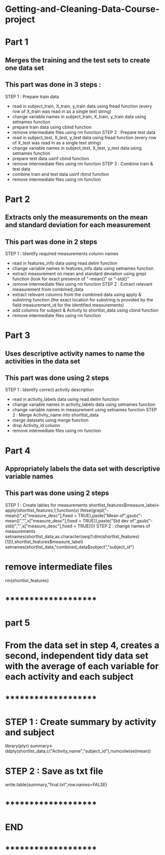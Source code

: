 # Getting-and-Cleaning-Data-Course-project

# Part 1
## Merges the training and the test sets to create one data set
## This part was done in 3 steps :
STEP 1 : Prepare train data
* read in subject_train, X_train, y_train data using fread function (every row of X_train was read in as a single text string)
* change variable names in subject_train, X_train, y_train data using setnames function
* prepare train data using cbind function
* remove intermediate files using rm function
STEP 2 : Prepare test data
* read in subject_test, X_test, y_test data using fread function (every row of X_test was read in as a single text string)
* change variable names in subject_test, X_test, y_test data using setnames function
* prepare test data usinf cbind function
* remove intermediate files using rm function
STEP 3 : Combine train & test data
* combine train and test data usinf rbind function
* remove intermediate files using rm function


# Part 2
## Extracts only the measurements on the mean and standard deviation for each measurement
## This part was done in 2 steps
STEP 1 : Identify required measurements column names
* read in features_info data using read.delim function
* change variable names in features_info data using setnames function
* extract measurement on mean and standard deviation using grepl function (look for exact presence of "-mean()" or "-std()"
* remove intermediate files using rm function
STEP 2 : Extract relevant measurement from combined_data
* extract relevant columns from the combined data using apply & substring function (the exact location for substring is provided by the field measurement_id for the identified measurements)
* add columns for subject & Activity to shortlist_data using cbind function
* remove intermediate files using rm function


# Part 3
## Uses descriptive activity names to name the activities in the data set
## This part was done using 2 steps
STEP 1 : Identify correct activity description
* read in activity_labels data using read.delim function
* change variable names in activity_labels data using setnames function
* change variable names in measurement using setnames function
STEP 2 : Merge Activity_name into shortlist_data
* merge datasets using merge function
* drop Activity_id column
* remove intermediate files using rm function


# Part 4
## Appropriately labels the data set with descriptive variable names
## This part was done using 2 steps
STEP 1 : Create lables for measurements
shortlist_features$measure_label<-apply(shortlist_features,1,function(x) ifelse(grepl("-mean()",x["measure_desc"],fixed = TRUE),paste("Mean of",gsub("-mean()","",x["measure_desc"],fixed = TRUE)),paste("Std dev of",gsub("-std()","",x["measure_desc"],fixed = TRUE))))
STEP 2 : change names of measurements
setnames(shortlist_data,as.character(seq(1:dim(shortlist_features)[1])),shortlist_features$measure_label)
setnames(shortlist_data,"combined_data$subject","subject_id")
# remove intermediate files
rm(shortlist_features)



# *******************
# part 5
# From the data set in step 4, creates a second, independent tidy data set with the average of each variable for each activity and each subject
# *******************

# STEP 1 : Create summary by activity and subject
library(plyr)
summary<-ddply(shortlist_data,c("Activity_name","subject_id"),numcolwise(mean))


# STEP 2 : Save as txt file
write.table(summary,"final.txt",row.names=FALSE)



# *******************
# END
# *******************

